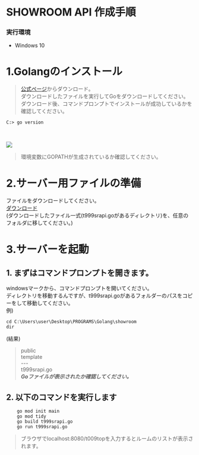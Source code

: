 # SHOWROOM API 作成手順
### 実行環境
- Windows 10

# 1.Golangのインストール
> [公式ページ](https://go.dev/dl/)からダウンロード。  
ダウンロードしたファイルを実行してGoをダウンロードしてください。  
ダウンロード後、コマンドプロンプトでインストールが成功しているかを確認してください。
```
C:> go version
```
<br>

![](./src/PATH.png)
>環境変数にGOPATHが生成されているか確認してください。

# 2.サーバー用ファイルの準備
ファイルをダウンロードしてください。  
[ダウンロード](https://github.com/Chouette2100/t999srapi/archive/refs/tags/v0.1.0.zip)  
(ダウンロードしたファイル一式(t999srapi.goがあるディレクトリ)を、任意のフォルダに移してください。)
<br>

    
# 3.サーバーを起動
## 1. まずはコマンドプロンプトを開きます。
windowsマークから、コマンドプロンプトを開いてください。<br>
ディレクトリを移動するんですが、t999srapi.goがあるフォルダーのパスをコピーをして移動してください。<br>
例)  
```
cd C:\Users\user\Desktop\PROGRAMS\Golang\showroom
dir
```
(結果)
> public  
> template  
> \-\-\-  
> t999srapi.go  
***Goファイルが表示されたか確認してください。***

## 2. 以下のコマンドを実行します
```
    go mod init main
    go mod tidy
    go build t999srapi.go
    go run t999srapi.go
```
>ブラウザでlocalhost:8080/t009topを入力するとルームのリストが表示されます。